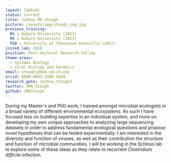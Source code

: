 ```yaml
---
layout: labbies
status: current
title: Joshua MA Stough
picture: /assets/img/stough_img.jpg
previous_training:
  BS : Auburn Univeristy (2011)
  MS : Auburn University (2013)
  PhD : University of Tennessee Knoxville (2017)
joined_lab: 2018
position: Post-doctoral Research Fellow
theme-areas:
  - Systems Biology
  - Viral Ecology and Genomics
email: stoughj@med.umich.edu
orcid: 0000-0003-3488-4169
research_gate: Joshua_Stough2
twitter: JMA_Stough
github: JMAStough
---
```


During my Master's and PhD work, I trained amongst microbial ecologists in a broad variety of different environmental ecosystems. As such I have focused less on building expertise in an individual system, and more on developing my own unique approaches to analyzing large sequencing datasets in order to address fundamental ecological questions and propose novel hypotheses that can be tested experimentally. I am interested in the diversity and function of viruses, as well as their contribution the structure and function of microbial communities. I will be working in the Schloss lab to explore some of these ideas as they relate to recurrent *Clostridium difficile* infection.
